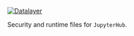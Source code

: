 [![Datalayer](https://docs.datalayer.io/logo/datalayer-25.svg)](https://datalayer.io)

Security and runtime files for `JupyterHub`.
